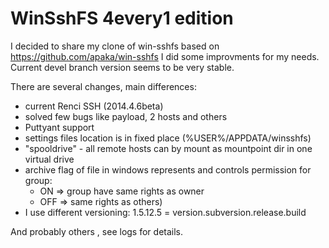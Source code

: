 WinSshFS 4every1 edition
========================

I decided to share my clone of win-sshfs based on <https://github.com/apaka/win-sshfs>
I did some improvments for my needs. Current devel branch version seems to be very stable.
 
There are several changes, main differences:

*   current Renci SSH (2014.4.6beta)
*   solved few bugs like payload, 2 hosts and others
*   Puttyant support
*   settings files location is in fixed place (%USER%/APPDATA/winsshfs)
*   "spooldrive" - all remote hosts can by mount as mountpoint dir in one virtual drive
*   archive flag of file in windows represents and controls permission for group:
    *   ON => group have same rights as owner
    *   OFF => same rights as others)
*   I use different versioning: 1.5.12.5 = version.subversion.release.build

And probably others , see logs for details.



    